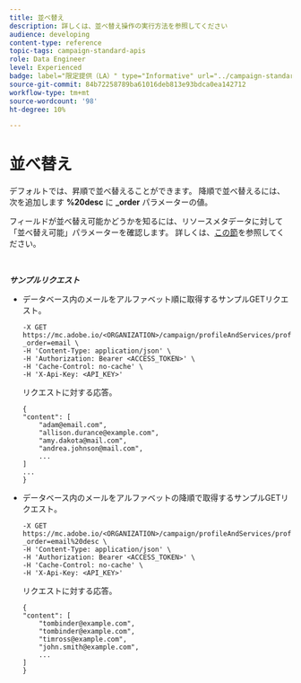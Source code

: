 ```yaml
---
title: 並べ替え
description: 詳しくは、並べ替え操作の実行方法を参照してください
audience: developing
content-type: reference
topic-tags: campaign-standard-apis
role: Data Engineer
level: Experienced
badge: label="限定提供（LA）" type="Informative" url="../campaign-standard-migration-home.md" tooltip="Campaign Standard移行済みユーザーに制限"
source-git-commit: 84b72258789ba61016deb813e93bdca0ea142712
workflow-type: tm+mt
source-wordcount: '98'
ht-degree: 10%

---
```


# 並べ替え

デフォルトでは、昇順で並べ替えることができます。 降順で並べ替えるには、次を追加します **%20desc** に **_order** パラメーターの値。

フィールドが並べ替え可能かどうかを知るには、リソースメタデータに対して「並べ替え可能」パラメーターを確認します。 詳しくは、[この節](metadata-mechanism.md)を参照してください。

<br/>

***サンプルリクエスト***

* データベース内のメールをアルファベット順に取得するサンプルGETリクエスト。

  ```
  -X GET https://mc.adobe.io/<ORGANIZATION>/campaign/profileAndServices/profile/email?_order=email \
  -H 'Content-Type: application/json' \
  -H 'Authorization: Bearer <ACCESS_TOKEN>' \
  -H 'Cache-Control: no-cache' \
  -H 'X-Api-Key: <API_KEY>'
  ```

  リクエストに対する応答。

  ```
  {
  "content": [
      "adam@email.com",
      "allison.durance@example.com",
      "amy.dakota@mail.com",
      "andrea.johnson@mail.com",
      ...
  ]
  ...
  }
  ```

* データベース内のメールをアルファベットの降順で取得するサンプルGETリクエスト。

  ```
  -X GET https://mc.adobe.io/<ORGANIZATION>/campaign/profileAndServices/profile/email?_order=email%20desc \
  -H 'Content-Type: application/json' \
  -H 'Authorization: Bearer <ACCESS_TOKEN>' \
  -H 'Cache-Control: no-cache' \
  -H 'X-Api-Key: <API_KEY>'
  ```

  リクエストに対する応答。

  ```
  {
  "content": [
      "tombinder@example.com",
      "tombinder@example.com",
      "timross@example.com",
      "john.smith@example.com",
      ...
  ]
  }
  ```
